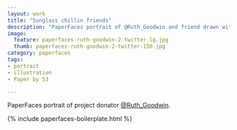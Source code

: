 ```yaml
---
layout: work
title: "Sunglass chillin friends"
description: "PaperFaces portrait of @Ruth_Goodwin and friend drawn with Paper by 53 on an iPad."
image: 
  feature: paperfaces-ruth-goodwin-2-twitter-lg.jpg
  thumb: paperfaces-ruth-goodwin-2-twitter-150.jpg
category: paperfaces
tags: 
- portrait
- illustration
- Paper by 53

---
```


PaperFaces portrait of project donator [@Ruth_Goodwin](http://twitter.com/Ruth_Goodwin).

{% include paperfaces-boilerplate.html %}